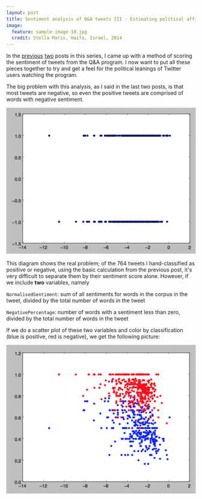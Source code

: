 ```yaml
---
layout: post
title: Sentiment analysis of Q&A tweets III - Estimating political affiliations
image:
  feature: sample-image-10.jpg
  credit: Stella Maris, Haifa, Israel, 2014
---
```


In the [previous](http://www.clintonboys.com/qanda-tweets/) [two](http://www.clintonboys.com/qanda-tweets2/) posts in this series, I came up with a method of scoring the sentiment of tweets from the Q&A program. I now want to put all these pieces together to try and get a feel for the political leanings of Twitter users watching the program. 

The big problem with this analysis, as I said in the last two posts, is that most tweets are negative, so even the positive tweets are comprised of words with negative sentiment. 

![Sentiment scatter](https://github.com/clintonboys/clintonboys.github.io/blob/master/_posts/sent_scatter.png?raw=true)

This diagram shows the real problem; of the 764 tweets I hand-classified as positive or negative, using the basic calculation from the previous post, it's very difficult to separate them by their sentiment score alone. However, if we include **two** variables, namely 

`NormalisedSentiment`: sum of all sentiments for words in the corpus in the tweet, divided by the total number of words in the tweet

`NegativePercentage`: number of words with a sentiment less than zero, divided by the total number of words in the tweet

If we do a scatter plot of these two variables and color by classification (blue is positive, red is negative), we get the following picture:

![Sentiment scatter 2](https://github.com/clintonboys/clintonboys.github.io/blob/master/_posts/sent_scatter2.png?raw=true)
